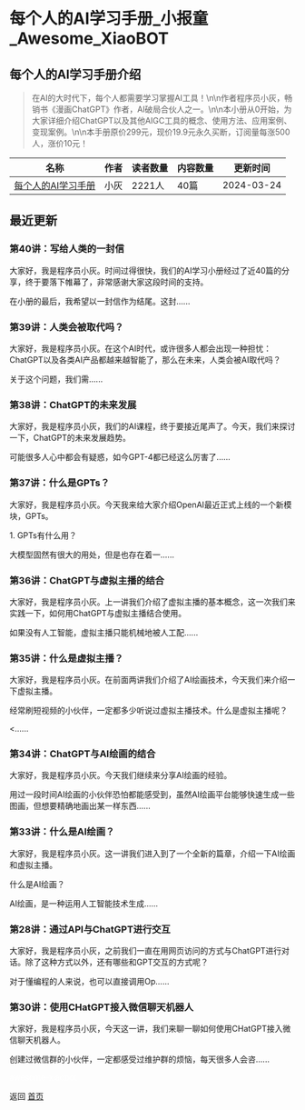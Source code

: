 # 每个人的AI学习手册_小报童_Awesome_XiaoBOT

## 每个人的AI学习手册介绍
> 在AI的大时代下，每个人都需要学习掌握AI工具！\n\n作者程序员小灰，畅销书《漫画ChatGPT》作者，AI破局合伙人之一。\n\n本小册从0开始，为大家详细介绍ChatGPT以及其他AIGC工具的概念、使用方法、应用案例、变现案例。\n\n本手册原价299元，现价19.9元永久买断，订阅量每涨500人，涨价10元！  
  


|名称|作者|读者数量|内容数量|更新时间|
|---|---|---|---|---|
|[每个人的AI学习手册](https://xiaobot.net/p/ai666?refer=0b133df9-27dc-423b-8101-639049001c13)|小灰|2221人|40篇|2024-03-24|

## 最近更新
### 第40讲：写给人类的一封信

大家好，我是程序员小灰。时间过得很快，我们的AI学习小册经过了近40篇的分享，终于要落下帷幕了，非常感谢大家这段时间的支持。

在小册的最后，我希望以一封信作为结尾。这封......

### 第39讲：人类会被取代吗？

大家好，我是程序员小灰。在这个AI时代，或许很多人都会出现一种担忧：ChatGPT以及各类AI产品都越来越智能了，那么在未来，人类会被AI取代吗？

关于这个问题，我们需......

### 第38讲：ChatGPT的未来发展

大家好，我是程序员小灰，我们的AI课程，终于要接近尾声了。今天，我们来探讨一下，ChatGPT的未来发展趋势。

可能很多人心中都会有疑惑，如今GPT-4都已经这么厉害了......

### 第37讲：什么是GPTs？

大家好，我是程序员小灰。今天我来给大家介绍OpenAI最近正式上线的一个新模块，GPTs。

1\. GPTs有什么用？

大模型固然有很大的用处，但是也存在着一......

### 第36讲：ChatGPT与虚拟主播的结合

大家好，我是程序员小灰。上一讲我们介绍了虚拟主播的基本概念，这一次我们来实践一下，如何用ChatGPT与虚拟主播结合使用。

如果没有人工智能，虚拟主播只能机械地被人工配......

### 第35讲：什么是虚拟主播？

大家好，我是程序员小灰。在前面两讲我们介绍了AI绘画技术，今天我们来介绍一下虚拟主播。

经常刷短视频的小伙伴，一定都多少听说过虚拟主播技术。什么是虚拟主播呢？

<......

### 第34讲：ChatGPT与AI绘画的结合

大家好，我是程序员小灰。今天我们继续来分享AI绘画的经验。

用过一段时间AI绘画的小伙伴恐怕都能感受到，虽然AI绘画平台能够快速生成一些图画，但想要精确地画出某一样东西......

### 第33讲：什么是AI绘画？

大家好，我是程序员小灰。这一讲我们进入到了一个全新的篇章，介绍一下AI绘画和虚拟主播。

什么是AI绘画？

AI绘画，是一种运用人工智能技术生成......

### 第28讲：通过API与ChatGPT进行交互

大家好，我是程序员小灰，之前我们一直在用网页访问的方式与ChatGPT进行对话。除了这种方式以外，还有哪些和GPT交互的方式呢？

对于懂编程的人来说，也可以直接调用Op......

### 第30讲：使用CHatGPT接入微信聊天机器人

大家好，我是程序员小灰，今天这一讲，我们来聊一聊如何使用CHatGPT接入微信聊天机器人。

创建过微信群的小伙伴，一定都感受过维护群的烦恼，每天很多人会咨......


<a href="https://github.com/Reno9527/awesome-xiaobot" style="color: white; text-decoration: none;">awesome-xiaobot</a>

返回 [首页](../README.md)
